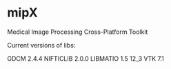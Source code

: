 # mipX
Medical Image Processing Cross-Platform Toolkit

Current versions of libs:

GDCM 2.4.4
NIFTICLIB 2.0.0
LIBMATIO 1.5 12_3
VTK 7.1
